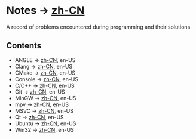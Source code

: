 # Notes -> [zh-CN](/README.zh.cn.md)
A record of problems encountered during programming and their solutions
## Contents
- ANGLE -> [zh-CN](/angle.zh.cn.md), en-US
- Clang -> [zh-CN](/clang.zh.cn.md), en-US
- CMake -> [zh-CN](/cmake.zh.cn.md), en-US
- Console -> [zh-CN](/console.zh.cn.md), en-US
- C/C++ -> [zh-CN](/cpp.zh.cn.md), en-US
- Git -> [zh-CN](/git.zh.cn.md), en-US
- MinGW -> [zh-CN](/mingw.zh.cn.md), en-US
- mpv -> [zh-CN](/mpv.zh.cn.md), en-US
- MSVC -> [zh-CN](/msvc.zh.cn.md), en-US
- Qt -> [zh-CN](/qt.zh.cn.md), en-US
- Ubuntu -> [zh-CN](/ubuntu.zh.cn.md), en-US
- Win32 -> [zh-CN](/win32.zh.cn.md), en-US
